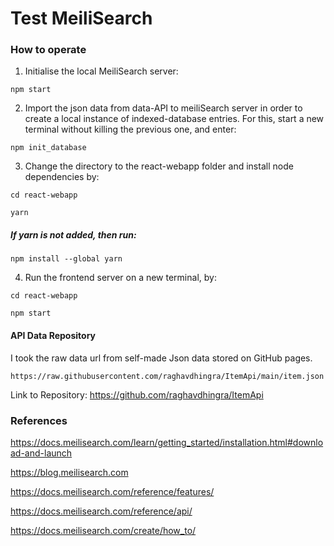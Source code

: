 # Test MeiliSearch

### How to operate

1. Initialise the local MeiliSearch server:

```
npm start
```

2. Import the json data from data-API to meiliSearch server in order to create a local instance of indexed-database entries. For this, start a new terminal without killing the previous one, and enter:

```
npm init_database
```

3. Change the directory to the react-webapp folder and install node dependencies by:

```
cd react-webapp

yarn
```

##### If yarn is not added, then run:

```
npm install --global yarn
```

4. Run the frontend server on a new terminal, by:

```
cd react-webapp

npm start
```

#### API Data Repository
I took the raw data url from self-made Json data stored on GitHub pages.

```
https://raw.githubusercontent.com/raghavdhingra/ItemApi/main/item.json
```

Link to Repository: https://github.com/raghavdhingra/ItemApi

### References

https://docs.meilisearch.com/learn/getting_started/installation.html#download-and-launch

https://blog.meilisearch.com

https://docs.meilisearch.com/reference/features/

https://docs.meilisearch.com/reference/api/

https://docs.meilisearch.com/create/how_to/
